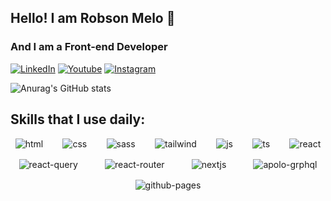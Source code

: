 ## Hello! I am Robson Melo 👋
### And I am a Front-end Developer


[![LinkedIn](https://img.shields.io/badge/LinkedIn-0077B5?style=for-the-badge&logo=linkedin&logoColor=white)](https://www.linkedin.com/in/robsonthedev/)
[![Youtube](https://img.shields.io/badge/YouTube-FF0000?style=for-the-badge&logo=youtube&logoColor=white)](https://www.youtube.com/channel/UCog_5fNwmJn2l9zs7f2RPfQ)
[![Instagram](https://img.shields.io/badge/Instagram-E4405F?style=for-the-badge&logo=instagram&logoColor=white)](https://www.instagram.com/asaventurasderobson/)


![Anurag's GitHub stats](https://github-readme-stats.vercel.app/api?username=robson-melo-dev&show_icons=true&theme=merko)

## Skills that I use daily:

<div style = "
display: flex;
flex-wrap: wrap;
justify-content: space-around;
gap: 1rem;
">
    <img align="center" alt="html" src="https://img.shields.io/badge/HTML5-E34F26?style=for-the-badge&logo=html5&logoColor=white" />
    <img align="center" alt="css" src="https://img.shields.io/badge/CSS3-1572B6?style=for-the-badge&logo=css3&logoColor=white" />
    <img align="center" alt="sass" src="https://img.shields.io/badge/Sass-CC6699?style=for-the-badge&logo=sass&logoColor=white" />
    <img align="center" alt="tailwind" src="https://img.shields.io/badge/Tailwind_CSS-38B2AC?style=for-the-badge&logo=tailwind-css&logoColor=white" />
    <img align="center" alt="js" src="	https://img.shields.io/badge/JavaScript-F7DF1E?style=for-the-badge&logo=javascript&logoColor=black" />
    <img align="center" alt="ts" src="	https://img.shields.io/badge/TypeScript-007ACC?style=for-the-badge&logo=typescript&logoColor=white" />
    <img align="center" alt="react" src="https://img.shields.io/badge/React-20232A?style=for-the-badge&logo=react&logoColor=61DAFB" />
    <img align="center" alt="react-query" src="https://img.shields.io/badge/React_Query-FF4154?style=for-the-badge&logo=React_Query&logoColor=white" />
    <img align="center" alt="react-router" src="https://img.shields.io/badge/React_Router-CA4245?style=for-the-badge&logo=react-router&logoColor=white" />
    <img align="center" alt="nextjs" src="https://img.shields.io/badge/next.js-000000?style=for-the-badge&logo=nextdotjs&logoColor=white" />
    <img align="center" alt="apolo-grphql" src="https://img.shields.io/badge/Apollo%20GraphQL-311C87?&style=for-the-badge&logo=Apollo%20GraphQL&logoColor=white" />
    <img align="center" alt="github-pages" src="https://img.shields.io/badge/GitHub%20Pages-222222?style=for-the-badge&logo=GitHub%20Pages&logoColor=white" />

</div>